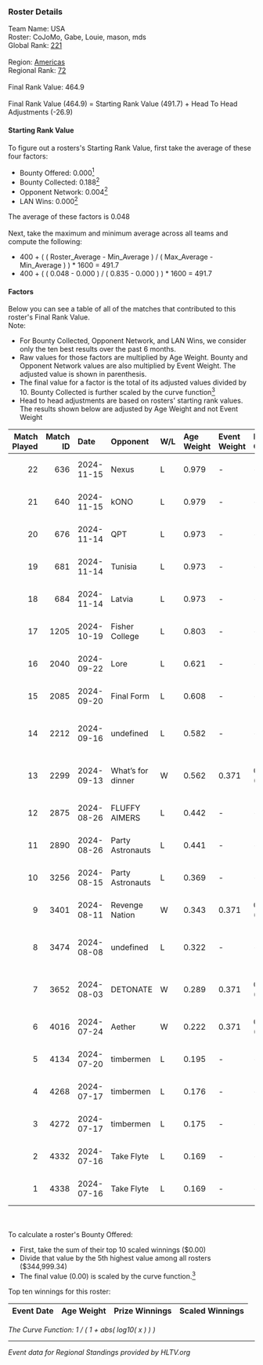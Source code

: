 ### Roster Details<br />
Team Name: USA<br />
Roster: CoJoMo, Gabe, Louie, mason, mds<br />
Global Rank: [221](../../standings_global_2024_12_18.md)<br />
<br />
Region: [Americas]( ../../standings_americas_2024_12_18.md)<br />
Regional Rank: [72]( ../../standings_americas_2024_12_18.md)<br />
<br />
Final Rank Value:  464.9<br />
<br />
Final Rank Value (464.9) = Starting Rank Value (491.7) + Head To Head Adjustments (-26.9)<br />

#### Starting Rank Value<br />
To figure out a rosters's Starting Rank Value, first take the average of these four factors:<br />
- Bounty Offered: 0.000[<sup>1</sup>](#table2)
- Bounty Collected: 0.188[<sup>2</sup>](#table1)
- Opponent Network: 0.004[<sup>2</sup>](#table1)
- LAN Wins: 0.000[<sup>2</sup>](#table1)

The average of these factors is 0.048<br />
<br />
Next, take the maximum and minimum average across all teams and compute the following:<br />
- 400 + ( ( Roster_Average - Min_Average ) / ( Max_Average - Min_Average ) ) * 1600 = 491.7
- 400 + ( ( 0.048 - 0.000 ) / ( 0.835 - 0.000 ) ) * 1600 = 491.7


#### Factors<br />
Below you can see a table of all of the matches that contributed to this roster's Final Rank Value.<br />
Note:<br />

- For Bounty Collected, Opponent Network, and LAN Wins, we consider only the ten best results over the past 6 months.
- Raw values for those factors are multiplied by Age Weight. Bounty and Opponent Network values are also multiplied by Event Weight. The adjusted value is shown in parenthesis.
- The final value for a factor is the total of its adjusted values divided by 10. Bounty Collected is further scaled by the curve function[<sup>3</sup>](#curveFunction)
- Head to head adjustments are based on rosters' starting rank values. The results shown below are adjusted by Age Weight and not Event Weight
<span id="table1"></span><br />


| Match Played | Match ID | Date       | Opponent          | W/L | Age Weight | Event Weight | Bounty Collected | Opponent Network | LAN Wins  | H2H Adj. | Roster                                    |
| -: | -: | :- | :- | :- | :- | :- | :- | :- | :- | -: | :- |
|           22 |      636 | 2024-11-15 | Nexus             | L   | 0.979      | -            | -                | -                | -         |    -0.66 | CoJoMo, Gabe, Louie, mason, mds           |
|           21 |      640 | 2024-11-15 | kONO              | L   | 0.979      | -            | -                | -                | -         |    -2.84 | CoJoMo, Gabe, Louie, mason, mds           |
|           20 |      676 | 2024-11-14 | QPT               | L   | 0.973      | -            | -                | -                | -         |    -0.57 | CoJoMo, Gabe, Louie, mason, mds           |
|           19 |      681 | 2024-11-14 | Tunisia           | L   | 0.973      | -            | -                | -                | -         |    -5.71 | CoJoMo, Gabe, Louie, mason, mds           |
|           18 |      684 | 2024-11-14 | Latvia            | L   | 0.973      | -            | -                | -                | -         |    -6.90 | CoJoMo, Gabe, Louie, mason, mds           |
|           17 |     1205 | 2024-10-19 | Fisher College    | L   | 0.803      | -            | -                | -                | -         |    -2.48 | CoJoMo, Gabe, mds, Outback, REKMEISTER    |
|           16 |     2040 | 2024-09-22 | Lore              | L   | 0.621      | -            | -                | -                | -         |    -9.55 | CoJoMo, Gabe, mds, shutout, YuZ           |
|           15 |     2085 | 2024-09-20 | Final Form        | L   | 0.608      | -            | -                | -                | -         |    -6.63 | CoJoMo, Gabe, mds, shutout, YuZ           |
|           14 |     2212 | 2024-09-16 | undefined         | L   | 0.582      | -            | -                | -                | -         |    -4.52 | CoJoMo, CooperTrooper, Gabe, mds, shutout |
|           13 |     2299 | 2024-09-13 | What’s for dinner | W   | 0.562      | 0.371        | 0.000 (0.000)    | 0.000 (0.000)    | 0 (0.000) |     6.40 | CoJoMo, CooperTrooper, Gabe, mds, shutout |
|           12 |     2875 | 2024-08-26 | FLUFFY AIMERS     | L   | 0.442      | -            | -                | -                | -         |    -1.45 | CoJoMo, Gabe, Louie, mds, shutout         |
|           11 |     2890 | 2024-08-26 | Party Astronauts  | L   | 0.441      | -            | -                | -                | -         |    -1.11 | CoJoMo, Gabe, Louie, mds, shutout         |
|           10 |     3256 | 2024-08-15 | Party Astronauts  | L   | 0.369      | -            | -                | -                | -         |    -0.99 | CoJoMo, Gabe, Louie, mds, shutout         |
|            9 |     3401 | 2024-08-11 | Revenge Nation    | W   | 0.343      | 0.371        | 0.004 (0.000)    | 0.187 (0.024)    | 0 (0.000) |     8.19 | CoJoMo, Gabe, Louie, mds, shutout         |
|            8 |     3474 | 2024-08-08 | undefined         | L   | 0.322      | -            | -                | -                | -         |    -2.60 | CoJoMo, CooperTrooper, Gabe, mds, shutout |
|            7 |     3652 | 2024-08-03 | DETONATE          | W   | 0.289      | 0.371        | 0.000 (0.000)    | 0.060 (0.006)    | 0 (0.000) |     4.61 | CoJoMo, CooperTrooper, Gabe, mds, shutout |
|            6 |     4016 | 2024-07-24 | Aether            | W   | 0.222      | 0.371        | 0.000 (0.000)    | 0.078 (0.006)    | 0 (0.000) |     3.52 | CoJoMo, Gabe, mds, nooz, shutout          |
|            5 |     4134 | 2024-07-20 | timbermen         | L   | 0.195      | -            | -                | -                | -         |    -0.61 | CoJoMo, Gabe, mds, nooz, shutout          |
|            4 |     4268 | 2024-07-17 | timbermen         | L   | 0.176      | -            | -                | -                | -         |    -0.57 | CoJoMo, Gabe, mds, shutout, xaler         |
|            3 |     4272 | 2024-07-17 | timbermen         | L   | 0.175      | -            | -                | -                | -         |    -0.57 | CoJoMo, Gabe, mds, shutout, xaler         |
|            2 |     4332 | 2024-07-16 | Take Flyte        | L   | 0.169      | -            | -                | -                | -         |    -0.91 | CoJoMo, Gabe, mds, shutout, xaler         |
|            1 |     4338 | 2024-07-16 | Take Flyte        | L   | 0.169      | -            | -                | -                | -         |    -0.92 | CoJoMo, Gabe, mds, shutout, xaler         |

<br />
<span id="table2"></span><br />
To calculate a roster's Bounty Offered:<br />

- First, take the sum of their top 10 scaled winnings ($0.00)
- Divide that value by the 5th highest value among all rosters ($344,999.34)
- The final value (0.00) is scaled by the curve function.[<sup>3</sup>](#curveFunction)

Top ten winnings for this roster:<br />

| Event Date | Age Weight | Prize Winnings | Scaled Winnings |
| :- | -: | :- | :- |


<span id="curveFunction"></span>_The Curve Function: 1 / ( 1 + abs( log10( x ) ) )_<br />

---
_Event data for Regional Standings provided by HLTV.org_<br />
